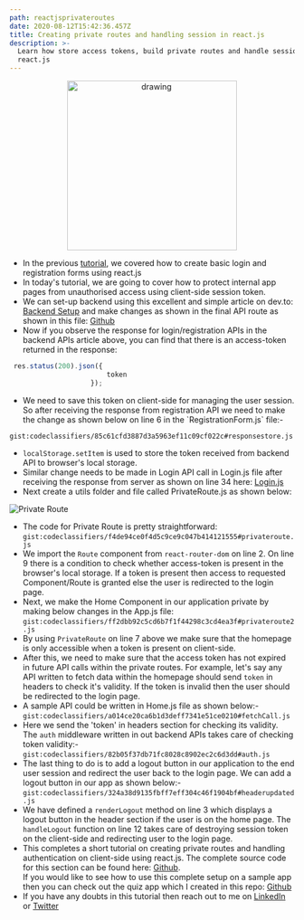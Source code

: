 ```yaml
---
path: reactjsprivateroutes
date: 2020-08-12T15:42:36.457Z
title: Creating private routes and handling session in react.js
description: >-
  Learn how store access tokens, build private routes and handle session in
  react.js
---
```

<center><img src="https://res.cloudinary.com/dk22rcdch/image/upload/v1597337348/Blogimages/coverimage_yxrp7t.png" alt="drawing" height="300"/></center>

* In the previous [tutorial](https://medium.com/technoetics/create-basic-login-forms-using-react-js-hooks-and-bootstrap-2ae36c15e551), we covered how to create basic login and registration forms using react.js
* In today's tutorial, we are going to cover how to protect internal app pages from unauthorised access using client-side session token.
* We can set-up backend using this excellent and simple article on dev.to: [Backend Setup](https://dev.to/dipakkr/implementing-authentication-in-nodejs-with-express-and-jwt-codelab-1-j5i) and make changes as shown in the final API route as shown in this file: [Github](https://github.com/codeclassifiers/quiz-app-backend/blob/master/routes/users.js)
* Now if you observe the response for login/registration APIs in the backend APIs article above, you can find that there is an access-token returned in the response:

```javascript {numberLines}
 res.status(200).json({
                        token
                    });
```

* We need to save this token on client-side for managing the user session. So after receiving the response from registration API we need to make the change as shown below on line 6 in the \`RegistrationForm.js\` file:-

`gist:codeclassifiers/85c61cfd3887d3a5963ef11c09cf022c#responsestore.js`

* `localStorage.setItem` is used to store the token received from backend API to browser's local storage.    
* Similar change needs to be made in Login API call in Login.js file after receiving the response from server as shown on line 34 here: [Login.js](https://github.com/codeclassifiers/loginforms/blob/develop-authenticated/src/components/LoginForm/LoginForm.js)   
* Next create a utils folder and file called PrivateRoute.js as shown below:

![Private Route](https://res.cloudinary.com/dk22rcdch/image/upload/v1597167097/Blogimages/PrivateRoute_sv6ejk.png "Private Route")

* The code for Private Route is pretty straightforward:
  `gist:codeclassifiers/f4de94ce0f4d5c9ce9c047b414121555#privateroute.js`
* We import the `Route` component from `react-router-dom` on line 2. On line 9 there is a condition to check whether access-token is present in the browser's local storage. If a token is present then access to requested Component/Route is granted else the user is redirected to the login page.
* Next, we make the Home Component in our application private by making below changes in the App.js file:
  `gist:codeclassifiers/ff2dbb92c5cd6b7f1f44298c3cd4ea3f#privateroute2.js`
* By using `PrivateRoute` on line 7 above we make sure that the homepage is only accessible when a token is present on client-side.
* After this, we need to make sure that the access token has not expired in future API calls within the private routes. For example, let's say any API written to fetch data within the homepage should send `token` in headers to check it's validity. If the token is invalid then the user should be redirected to the login page.  
* A sample API could be written in Home.js file as shown below:-
  `gist:codeclassifiers/a014ce20ca6b1d3deff7341e51ce0210#fetchCall.js`
* Here we send the 'token' in headers section for checking its validity. The `auth` middleware written in out backend APIs takes care of checking token validity:-
  `gist:codeclassifiers/82b05f37db71fc8028c8902ec2c6d3dd#auth.js`
* The last thing to do is to add a logout button in our application to the end user session and redirect the user back to the login page. We can add a logout button in our app as shown below:-
  `gist:codeclassifiers/324a38d9135fbff7eff304c46f1904bf#headerupdated.js`
* We have defined a `renderLogout` method on line 3 which displays a logout button in the header section if the user is on the home page. The `handleLogout` function on line 12 takes care of destroying session token on the client-side and redirecting user to the login page.
* This completes a short tutorial on creating private routes and handling authentication on client-side using react.js. 
  The complete source code for this section can be found here: [Github](https://github.com/codeclassifiers/loginforms/tree/develop-authenticated).\
  If you would like to see how to use this complete setup on a sample app then you can check out the quiz app which I created in this repo: [Github](https://github.com/codeclassifiers/quiz-app-frontend)
* If you have any doubts in this tutorial then reach out to me on [LinkedIn](https://www.linkedin.com/in/saurabh-mhatre/) or [Twitter](https://twitter.com/saurabhnative)
